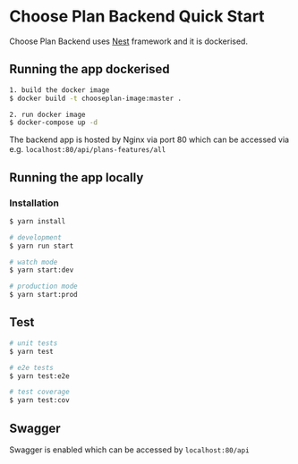 # Choose Plan Backend Quick Start

Choose Plan Backend uses [Nest](https://github.com/nestjs/nest) framework and it is dockerised.

## Running the app dockerised

```bash
1. build the docker image
$ docker build -t chooseplan-image:master .

2. run docker image
$ docker-compose up -d
```

The backend app is hosted by Nginx via port 80 which can be accessed via e.g. `localhost:80/api/plans-features/all`

## Running the app locally

### Installation

```bash
$ yarn install
```

```bash
# development
$ yarn run start

# watch mode
$ yarn start:dev

# production mode
$ yarn start:prod
```

## Test

```bash
# unit tests
$ yarn test

# e2e tests
$ yarn test:e2e

# test coverage
$ yarn test:cov
```

## Swagger

Swagger is enabled which can be accessed by `localhost:80/api`